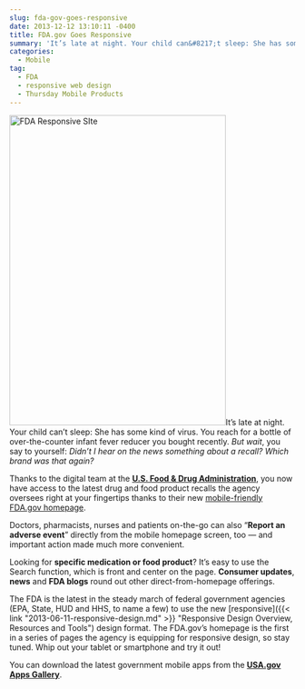 ```yaml
---
slug: fda-gov-goes-responsive
date: 2013-12-12 13:10:11 -0400
title: FDA.gov Goes Responsive
summary: 'It’s late at night. Your child can&#8217;t sleep: She has some kind of virus. You reach for a bottle of over-the-counter infant fever reducer you bought recently. But wait, you say to yourself: Didn&#8217;t I hear on the news something about a recall? Which brand was that again? Thanks to the digital team at the'
categories:
  - Mobile
tag:
  - FDA
  - responsive web design
  - Thursday Mobile Products
---
```


[<img class="alignright  wp-image-104532" alt="FDA Responsive SIte" src="https://s3.amazonaws.com/digitalgov/_legacy-img/2014/01/photo-FDAgovmobilehomepage.jpg" width="381" height="546" />](https://s3.amazonaws.com/digitalgov/_legacy-img/2014/01/photo-FDAgovmobilehomepage.jpg)It’s late at night. Your child can&#8217;t sleep: She has some kind of virus. You reach for a bottle of over-the-counter infant fever reducer you bought recently. _But wait_, you say to yourself: _Didn&#8217;t I hear on the news something about a recall? Which brand was that again?_

Thanks to the digital team at the **[U.S. Food & Drug Administration](http://www.fda.gov/)**, you now have access to the latest drug and food product recalls the agency oversees right at your fingertips thanks to their new [mobile-friendly FDA.gov homepage](http://blogs.fda.gov/fdavoice/index.php/2013/11/fda-takes-a-responsive-approach-to-mobile-web/).

Doctors, pharmacists, nurses and patients on-the-go can also “**Report an adverse event**” directly from the mobile homepage screen, too — and important action made much more convenient.

Looking for **specific medication or food product**? It&#8217;s easy to use the Search function, which is front and center on the page. **Consumer updates**, **news** and **FDA blogs** round out other direct-from-homepage offerings.

The FDA is the latest in the steady march of federal government agencies (EPA, State, HUD and HHS, to name a few) to use the new [responsive]({{< link "2013-06-11-responsive-design.md" >}} "Responsive Design Overview, Resources and Tools") design format. The FDA.gov&#8217;s homepage is the first in a series of pages the agency is equipping for responsive design, so stay tuned. Whip out your tablet or smartphone and try it out!

You can download the latest government mobile apps from the **[USA.gov Apps Gallery](http://apps.usa.gov/)**.